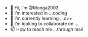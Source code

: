 - 👋 Hi, I’m @Monga2003
- 👀 I’m interested in ...coding
- 🌱 I’m currently learning ...c++
- 💞️ I’m looking to collaborate on ...
- 📫 How to reach me ...through mail

<!---
Monga2003/Monga2003 is a ✨ special ✨ repository because its `README.md` (this file) appears on your GitHub profile.
You can click the Preview link to take a look at your changes.
--->
